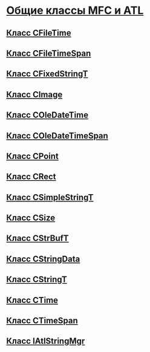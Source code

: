 # <a name="classes-shared-by-mfc-and-atlclasses-shared-by-mfc-and-atlmd"></a>[Общие классы MFC и ATL](classes-shared-by-mfc-and-atl.md)
## <a name="cfiletime-classcfiletime-classmd"></a>[Класс CFileTime](cfiletime-class.md)
## <a name="cfiletimespan-classcfiletimespan-classmd"></a>[Класс CFileTimeSpan](cfiletimespan-class.md)
## <a name="cfixedstringt-classcfixedstringt-classmd"></a>[Класс CFixedStringT](cfixedstringt-class.md)
## <a name="cimage-classcimage-classmd"></a>[Класс CImage](cimage-class.md)
## <a name="coledatetime-classcoledatetime-classmd"></a>[Класс COleDateTime](coledatetime-class.md)
## <a name="coledatetimespan-classcoledatetimespan-classmd"></a>[Класс COleDateTimeSpan](coledatetimespan-class.md)
## <a name="cpoint-classcpoint-classmd"></a>[Класс CPoint](cpoint-class.md)
## <a name="crect-classcrect-classmd"></a>[Класс CRect](crect-class.md)
## <a name="csimplestringt-classcsimplestringt-classmd"></a>[Класс CSimpleStringT](csimplestringt-class.md)
## <a name="csize-classcsize-classmd"></a>[Класс CSize](csize-class.md)
## <a name="cstrbuft-classcstrbuft-classmd"></a>[Класс CStrBufT](cstrbuft-class.md)
## <a name="cstringdata-classcstringdata-classmd"></a>[Класс CStringData](cstringdata-class.md)
## <a name="cstringt-classcstringt-classmd"></a>[Класс CStringT](cstringt-class.md)
## <a name="ctime-classctime-classmd"></a>[Класс CTime](ctime-class.md)
## <a name="ctimespan-classctimespan-classmd"></a>[Класс CTimeSpan](ctimespan-class.md)
## <a name="iatlstringmgr-classiatlstringmgr-classmd"></a>[Класс IAtlStringMgr](iatlstringmgr-class.md)

